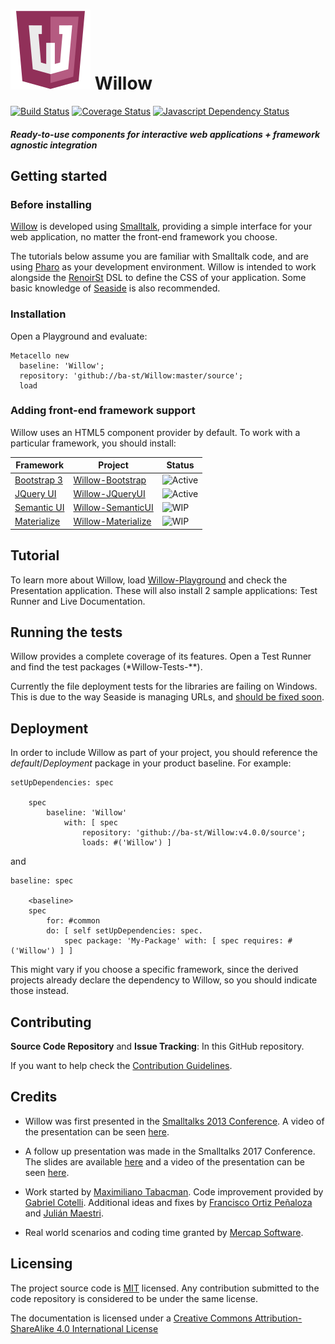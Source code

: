 ![Logo](resources/logos/128x128.png) Willow
======
[![Build Status](https://travis-ci.org/ba-st/Willow.svg?branch=master)](https://travis-ci.org/ba-st/Willow)
[![Coverage Status](https://coveralls.io/repos/github/ba-st/Willow/badge.svg?branch=master)](https://coveralls.io/github/ba-st/Willow?branch=master)
[![Javascript Dependency Status](https://david-dm.org/ba-st/Willow.svg)](https://david-dm.org/ba-st/Willow)

##### Ready-to-use components for interactive web applications + framework agnostic integration

## Getting started
### Before installing
[Willow](https://github.com/ba-st/Willow) is developed using [Smalltalk](http://stephane.ducasse.free.fr/FreeBooks.html), providing a simple interface for your web application, no matter the front-end framework you choose.

The tutorials below assume you are familiar with Smalltalk code, and are using [Pharo](http://pharo.org/) as your development environment. Willow is intended to work alongside the [RenoirSt](https://github.com/ba-st/RenoirSt) DSL to define the CSS of your application. Some basic knowledge of [Seaside](https://github.com/SeasideSt/Seaside) is also recommended.
### Installation
Open a Playground and evaluate:

```smalltalk
Metacello new
  baseline: 'Willow';
  repository: 'github://ba-st/Willow:master/source';
  load
```

### Adding front-end framework support
Willow uses an HTML5 component provider by default. To work with a particular framework, you should install:

Framework | Project | Status
--- | --- | --- 
[Bootstrap 3](https://getbootstrap.com/docs/3.3/) | [Willow-Bootstrap](https://github.com/ba-st/Willow-Bootstrap) | ![Active](http://www.repostatus.org/badges/latest/active.svg)|
[JQuery UI](https://jqueryui.com/) | [Willow-JQueryUI](https://github.com/ba-st/Willow-JQueryUI) | ![Active](http://www.repostatus.org/badges/latest/active.svg)
[Semantic UI](https://semantic-ui.com/) | [Willow-SemanticUI](https://github.com/ba-st/Willow-SemanticUI) | ![WIP](http://www.repostatus.org/badges/latest/wip.svg)
[Materialize](http://materializecss.com/) | [Willow-Materialize](https://github.com/fortizpenaloza/Willow-Materialize) | ![WIP](http://www.repostatus.org/badges/latest/wip.svg)

## Tutorial
To learn more about Willow, load [Willow-Playground](https://github.com/ba-st/Willow-Playground) and check the Presentation application. These will also install 2 sample applications: Test Runner and Live Documentation.

## Running the tests
Willow provides a complete coverage of its features. Open a Test Runner and find the test packages (*Willow-Tests-**).

Currently the file deployment tests for the libraries are failing on Windows. This is due to the way Seaside is managing URLs, and [should be fixed soon](https://github.com/SeasideSt/Seaside/pull/944).

## Deployment
In order to include Willow as part of your project, you should reference the *default*/*Deployment* package in your product baseline.
For example:
```
setUpDependencies: spec

	spec
		baseline: 'Willow'
			with: [ spec
				repository: 'github://ba-st/Willow:v4.0.0/source';
				loads: #('Willow') ]
```
and
```
baseline: spec

	<baseline>
	spec
		for: #common
		do: [ self setUpDependencies: spec.
			spec package: 'My-Package' with: [ spec requires: #('Willow') ] ]
```
This might vary if you choose a specific framework, since the derived projects already declare the dependency to Willow, so you should indicate those instead.

## Contributing

**Source Code Repository** and **Issue Tracking**: In this GitHub repository.

If you want to help check the [Contribution Guidelines](CONTRIBUTING.md).

## Credits
- Willow was first presented in the [Smalltalks 2013 Conference](http://fast.org.ar).
A video of the presentation can be seen [here](https://youtu.be/JezITRHCBuc?list=PLCGAAdUizzH027lLWKXh_44cGuEsay7-R).

- A follow up presentation was made in the Smalltalks 2017 Conference. The slides are available [here](https://www.slideshare.net/gcotelli/willow-101-82159948) and a video of the presentation can be seen [here](https://youtu.be/-QmvIBLDASM).

- Work started by [Maximiliano Tabacman](https://github.com/mtabacman). Code improvement provided by [Gabriel Cotelli](https://github.com/gcotelli). Additional ideas and fixes by [Francisco Ortiz Peñaloza](https://github.com/fortizpenaloza) and [Julián Maestri](https://github.com/serpi90).

- Real world scenarios and coding time granted by [Mercap Software](https://www.mercapsoftware.com/en/).

## Licensing
The project source code is [MIT](LICENSE) licensed. Any contribution submitted to the code repository is considered to be under the same license.

The documentation is licensed under a [Creative Commons Attribution-ShareAlike 4.0 International License](http://creativecommons.org/licenses/by-sa/4.0/)
